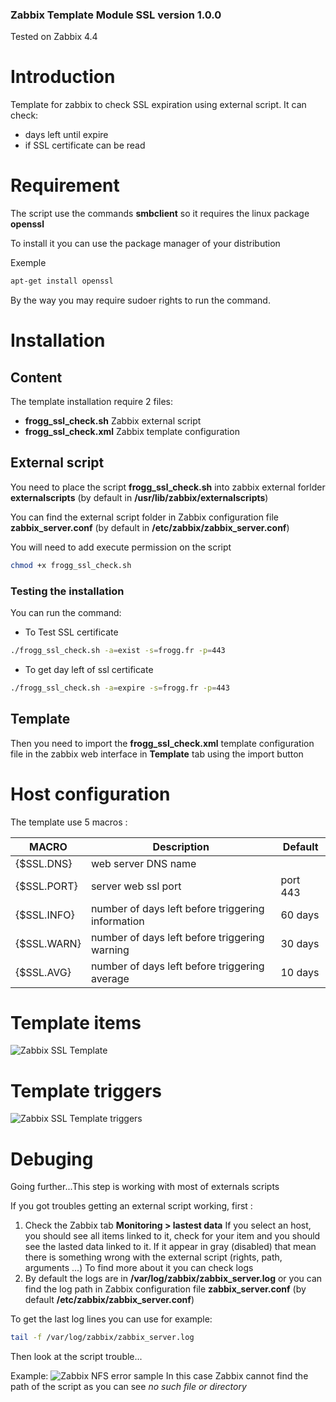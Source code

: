 ### Zabbix Template Module SSL version 1.0.0

Tested on Zabbix 4.4

# Introduction
Template for zabbix to check SSL expiration using external script.
It can check:
* days left until expire
* if SSL certificate can be read

# Requirement
The script use the commands **smbclient** so it requires the linux package **openssl**

To install it you can use the package manager of your distribution

Exemple
```bash
apt-get install openssl
```
By the way you may require sudoer rights to run the command.

# Installation

## Content
The template installation require 2 files:
* **frogg_ssl_check.sh** Zabbix external script
* **frogg_ssl_check.xml** Zabbix template configuration

## External script

You need to place the script **frogg_ssl_check.sh** into zabbix external forlder **externalscripts** (by default in **/usr/lib/zabbix/externalscripts**) 

You can find the external script folder in Zabbix configuration file **zabbix_server.conf** (by default in **/etc/zabbix/zabbix_server.conf**)

You will need to add execute permission on the script
```bash
chmod +x frogg_ssl_check.sh 
```

### Testing the installation
You can run the command:
- To Test SSL certificate 
```bash
./frogg_ssl_check.sh -a=exist -s=frogg.fr -p=443
```
- To get day left of ssl certificate 
```bash
./frogg_ssl_check.sh -a=expire -s=frogg.fr -p=443
```
## Template

Then you need to import the **frogg_ssl_check.xml** template configuration file in the zabbix web interface in **Template** tab using the import button

# Host configuration
The template use 5 macros :

MACRO | Description | Default
----- | ----------- | -------
{$SSL.DNS} | web server DNS name | 
{$SSL.PORT} | server web ssl port | port 443
{$SSL.INFO} | number of days left before triggering information | 60 days
{$SSL.WARN} | number of days left before triggering warning | 30 days
{$SSL.AVG} | number of days left before triggering average | 10 days

# Template items
![Zabbix SSL Template](https://tool.frogg.fr/upload/github/zabbix-ssl/items.png)

# Template triggers
![Zabbix SSL Template triggers](https://tool.frogg.fr/upload/github/zabbix-ssl/triggers.png)

# Debuging

Going further...This step is working with most of externals scripts

If you got troubles getting an external script working, first :
1. Check the Zabbix tab **Monitoring > lastest data**
If you select an host, you should see all items linked to it, check for your item and you should see the lasted data linked to it.
If it appear in gray (disabled) that mean there is something wrong with the external script (rights, path, arguments ...)
To find more about it you can check logs
2. By default the logs are in **/var/log/zabbix/zabbix_server.log** or you can find the log path in Zabbix configuration file **zabbix_server.conf** (by default **/etc/zabbix/zabbix_server.conf**)

To get the last log lines you can use for example:
```bash
tail -f /var/log/zabbix/zabbix_server.log
```
Then look at the script trouble...

Example:
![Zabbix NFS error sample](https://tool.frogg.fr/upload/github/zabbix-nfs/error.png)
In this case Zabbix cannot find the path of the script as you can see *no such file or directory*
